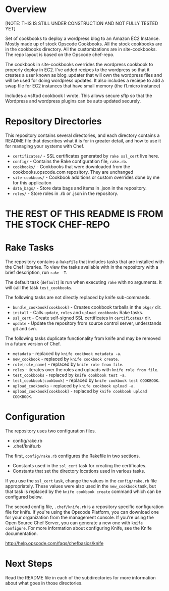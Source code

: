 Overview
========

[NOTE: THIS IS STILL UNDER CONSTRUCTION AND NOT FULLY TESTED YET]

Set of cookbooks to deploy a wordpress blog to an Amazon EC2 Instance. Mostly made up of stock Opscode Cookbooks.  All the stock cookbooks are in the cookbooks directory. All the customizations are in site-cookbooks. The repo layout is based on the Opscode chef-repo.

The cookbook in site-cookbooks overrides the wordpress cookbook to properly deploy in EC2. I've added recipes to the wordpress so that it creates a user known as blog_updater that will own the wordpress files and will be used for doing wordpress updates. It also includes a reciepe to add a swap file for EC2 instances that have small memory (the t1.micro instance)

Includes a vsftpd cookbook I wrote. This allows secure sftp so that the Wordpress and wordpress plugins can be auto updated securely.


Repository Directories
======================

This repository contains several directories, and each directory contains a README file that describes what it is for in greater detail, and how to use it for managing your systems with Chef.

* `certificates/` - SSL certificates generated by `rake ssl_cert` live here.
* `config/` - Contains the Rake configuration file, `rake.rb`.
* `cookbooks/` - Cookbooks that were downloaded from the cookbooks.opscode.com repository. They are unchanged
* `site-cookboos/` - Cookbook additions or custom overrides done by me for this applicaiton
* `data_bags/` - Store data bags and items in .json in the repository.
* `roles/` - Store roles in .rb or .json in the repository.

THE REST OF THIS README IS FROM THE STOCK CHEF-REPO
====================================================

Rake Tasks
==========

The repository contains a `Rakefile` that includes tasks that are installed with the Chef libraries. To view the tasks available with in the repository with a brief description, run `rake -T`.

The default task (`default`) is run when executing `rake` with no arguments. It will call the task `test_cookbooks`.

The following tasks are not directly replaced by knife sub-commands.

* `bundle_cookbook[cookbook]` - Creates cookbook tarballs in the `pkgs/` dir.
* `install` - Calls `update`, `roles` and `upload_cookbooks` Rake tasks.
* `ssl_cert` - Create self-signed SSL certificates in `certificates/` dir.
* `update` - Update the repository from source control server, understands git and svn.

The following tasks duplicate functionality from knife and may be removed in a future version of Chef.

* `metadata` - replaced by `knife cookbook metadata -a`.
* `new_cookbook` - replaced by `knife cookbook create`.
* `role[role_name]` - replaced by `knife role from file`.
* `roles` - iterates over the roles and uploads with `knife role from file`.
* `test_cookbooks` - replaced by `knife cookbook test -a`.
* `test_cookbook[cookbook]` - replaced by `knife cookbook test COOKBOOK`.
* `upload_cookbooks` - replaced by `knife cookbook upload -a`.
* `upload_cookbook[cookbook]` - replaced by `knife cookbook upload COOKBOOK`.

Configuration
=============

The repository uses two configuration files.

* config/rake.rb
* .chef/knife.rb

The first, `config/rake.rb` configures the Rakefile in two sections.

* Constants used in the `ssl_cert` task for creating the certificates.
* Constants that set the directory locations used in various tasks.

If you use the `ssl_cert` task, change the values in the `config/rake.rb` file appropriately. These values were also used in the `new_cookbook` task, but that task is replaced by the `knife cookbook create` command which can be configured below.

The second config file, `.chef/knife.rb` is a repository specific configuration file for knife. If you're using the Opscode Platform, you can download one for your organization from the management console. If you're using the Open Source Chef Server, you can generate a new one with `knife configure`. For more information about configuring Knife, see the Knife documentation.

http://help.opscode.com/faqs/chefbasics/knife

Next Steps
==========

Read the README file in each of the subdirectories for more information about what goes in those directories.
